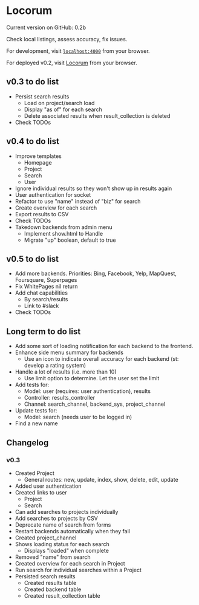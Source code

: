 # Locorum

Current version on GitHub: 0.2b

Check local listings, assess accuracy, fix issues.

For development, visit [`localhost:4000`](http://localhost:4000) from your browser.

For deployed v0.2, visit [Locorum](https://boiling-beach-47326.herokuapp.com/) from your browser.

## v0.3 to do list
- Persist search results
  - Load on project/search load
  - Display "as of" for each search
  - Delete associated results when result_collection is deleted
- Check TODOs

## v0.4 to do list
- Improve templates
  - Homepage
  - Project
  - Search
  - User
- Ignore individual results so they won't show up in results again
- User authentication for socket
- Refactor to use "name" instead of "biz" for search
- Create overview for each search
- Export results to CSV
- Check TODOs
- Takedown backends from admin menu
  - Implement show.html to Handle
  - Migrate "up" boolean, default to true

## v0.5 to do list
- Add more backends. Priorities: Bing, Facebook, Yelp, MapQuest, Foursquare, Superpages
- Fix WhitePages nil return
- Add chat capabilities
  - By search/results
  - Link to #slack
- Check TODOs

## Long term to do list

- Add some sort of loading notification for each backend to the frontend.
- Enhance side menu summary for backends
  - Use an icon to indicate overall accuracy for each backend (st: develop a rating system)
- Handle a lot of results (i.e. more than 10)
  - Use limit option to determine. Let the user set the limit
- Add tests for:
  - Model: user (requires: user authentication), results
  - Controller: results_controller
  - Channel: search_channel, backend_sys, project_channel
- Update tests for:
  - Model: search (needs user to be logged in)
- Find a new name

## Changelog

### v0.3
- Created Project
  - General routes: new, update, index, show, delete, edit, update
- Added user authentication
- Created links to user
  - Project
  - Search
- Can add searches to projects individually
- Add searches to projects by CSV
- Deprecate name of search from forms
- Restart backends automatically when they fail
- Created project_channel
- Shows loading status for each search
  - Displays "loaded" when complete
- Removed "name" from search
- Created overview for each search in Project
- Run search for individual searches within a Project
- Persisted search results
  - Created results table
  - Created backend table
  - Created result_collection table
